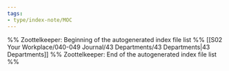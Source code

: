 ```yaml
---
tags: 
- type/index-note/MOC
---
```




%% Zoottelkeeper: Beginning of the autogenerated index file list  %%
 [[S02 Your Workplace/040-049 Journal/43 Departments/43 Departments|43 Departments]]
%% Zoottelkeeper: End of the autogenerated index file list  %%

